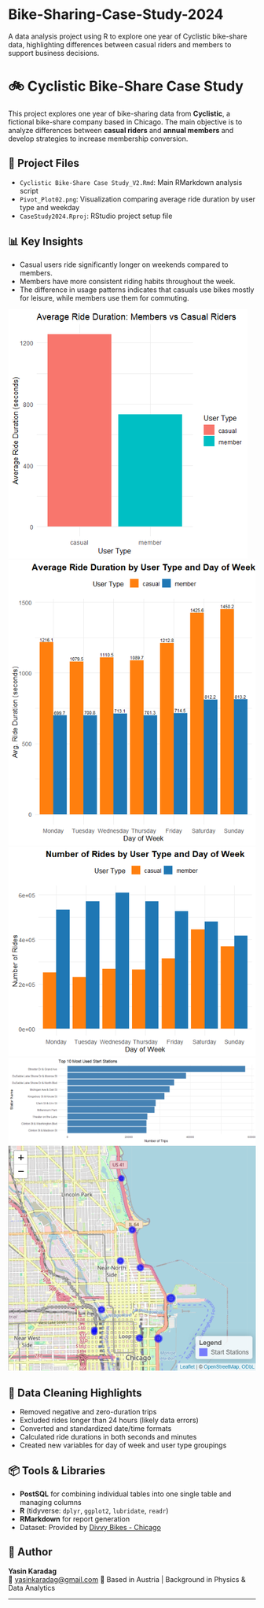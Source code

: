 # Bike-Sharing-Case-Study-2024
A data analysis project using R to explore one year of Cyclistic bike-share data, highlighting differences between casual riders and members to support business decisions.
# 🚲 Cyclistic Bike-Share Case Study

This project explores one year of bike-sharing data from **Cyclistic**, a fictional bike-share company based in Chicago. The main objective is to analyze differences between **casual riders** and **annual members** and develop strategies to increase membership conversion.

## 📁 Project Files

- `Cyclistic Bike-Share Case Study_V2.Rmd`: Main RMarkdown analysis script
- `Pivot_Plot02.png`: Visualization comparing average ride duration by user type and weekday
- `CaseStudy2024.Rproj`: RStudio project setup file

## 📊 Key Insights

- Casual users ride significantly longer on weekends compared to members.
- Members have more consistent riding habits throughout the week.
- The difference in usage patterns indicates that casuals use bikes mostly for leisure, while members use them for commuting.
  
![Analysis of Average Ride Duration by User Type](Pivot_Plot01.png)
![Avg. Ride Duration by User Type and Day of Week](Pivot_Plot02.png)
![Analysis of Rides by User Type and Day of the Week](Pivot_Plot03.png)
![Top 10 Most Used Start Stations](Top10_01.png)
![Locations of Top 10 Most Used Start Stations](Top10_02.png)

## 🧹 Data Cleaning Highlights

- Removed negative and zero-duration trips
- Excluded rides longer than 24 hours (likely data errors)
- Converted and standardized date/time formats
- Calculated ride durations in both seconds and minutes
- Created new variables for day of week and user type groupings

## 📦 Tools & Libraries

- **PostSQL** for combining individual tables into one single table and managing columns 
- **R** (tidyverse: `dplyr`, `ggplot2`, `lubridate`, `readr`)
- **RMarkdown** for report generation
- Dataset: Provided by [Divvy Bikes - Chicago](https://divvybikes.com/system-data)

## 📌 Author

**Yasin Karadag**  
📧 yasinkaradag@gmail.com 
📍 Based in Austria | Background in Physics & Data Analytics  

---

